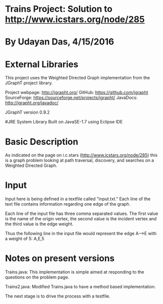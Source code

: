 # Trains Project: Solution to http://www.icstars.org/node/285 
# By Udayan Das, 4/15/2016

# External Libraries
This project uses the Weighted Directed Graph implementation from the JGraphT project library. 

Project webpage: http://jgrapht.org/
GitHub: https://github.com/jgrapht
SourceForge: https://sourceforge.net/projects/jgrapht/
JavaDocs: http://jgrapht.org/javadoc/

JGraphT version 0.9.2

#JRE System Library
Built on JavaSE-1.7 using Eclipse IDE

# Basic Description
As indicated on the page on i.c.stars (http://www.icstars.org/node/285) this is a graph problem looking at path traversal, discovery, and searches on a Weighted Directed Graph. 

# Input
Input here is being defined in a textfile called "input.txt." Each line of the text file contains information regarding one edge of the graph. 

Each line of the input file has three comma separated values. The first value is the name of the origin vertex, the second value is the incident vertex and the third value is the edge weight.

Thus the following line in the input file would represent the edge A-->E with a weight of 5:
A,E,5

# Notes on present versions
Trains.java: This implementation is simple aimed at responding to the questions on the problem page. 

Trains2.java: Modified Trains.java to have a method based implementation. 

The next stage is to drive the process with a testfile. 
